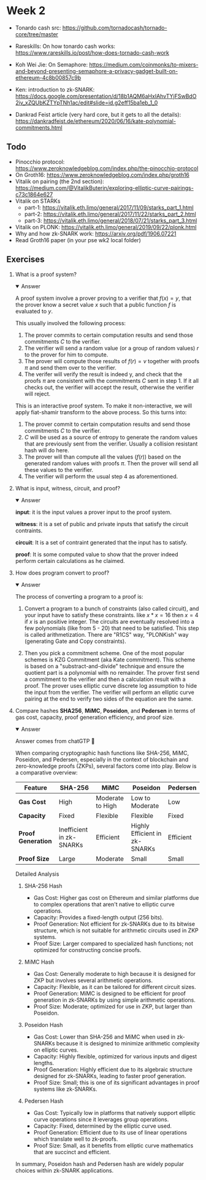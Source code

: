 # Week 2

- Tonardo cash src: https://github.com/tornadocash/tornado-core/tree/master

+ Rareskills: On how tonardo cash works: https://www.rareskills.io/post/how-does-tornado-cash-work

+ Koh Wei Jie: On Semaphore: https://medium.com/coinmonks/to-mixers-and-beyond-presenting-semaphore-a-privacy-gadget-built-on-ethereum-4c8b00857c9b

- Ken: introduction to zk-SNARK: https://docs.google.com/presentation/d/18b1AQM6aHxIAhvTYjFSwBdO2iv_xZQUbKZTYpTNh1ac/edit#slide=id.g2eff15ba1eb_1_0

- Dankrad Feist article (very hard core, but it gets to all the details): https://dankradfeist.de/ethereum/2020/06/16/kate-polynomial-commitments.html

## Todo

- Pinocchio protocol: https://www.zeroknowledgeblog.com/index.php/the-pinocchio-protocol
- On Groth16: https://www.zeroknowledgeblog.com/index.php/groth16
- Vitalik on pairing (the 2nd section): https://medium.com/@VitalikButerin/exploring-elliptic-curve-pairings-c73c1864e627
- Vitalik on STARKs
  - part-1: https://vitalik.eth.limo/general/2017/11/09/starks_part_1.html
  - part-2: https://vitalik.eth.limo/general/2017/11/22/starks_part_2.html
  - part-3: https://vitalik.eth.limo/general/2018/07/21/starks_part_3.html
- Vitalik on PLONK: https://vitalik.eth.limo/general/2019/09/22/plonk.html
- Why and how zk-SNARK work: https://arxiv.org/pdf/1906.07221
- Read Groth16 paper (in your pse wk2 local folder)

## Exercises

1. What is a proof system?

   <details open>
     <summary><bold>Answer</bold></summary>

     A proof system involve a prover proving to a verifier that $f(x) = y$, that the prover know a secret value $x$ such that a public function $f$ is evaluated to $y$.

     This usually involved the following process:

     1. The prover commits to certain computation results and send those commitments $C$ to the verifier.
     2. The verifier will send a random value (or a group of random values) $r$ to the prover for him to compute.
     3. The prover will compute those results of $f(r) = v$ together with proofs $\pi$ and send them over to the verifier.
     4. The verifer will verify the result is indeed y, and check that the proofs $\pi$ are consistent with the commitments $C$ sent in step 1. If it all checks out, the verifier will accept the result, otherwise the verifier will reject.

     This is an interactive proof system. To make it non-interactive, we will apply fiat-shamir transform to the above process. So this turns into:

     1. The prover commit to certain computation results and send those commitments $C$ to the verifier.
     2. $C$ will be used as a source of entropy to generate the random values that are previously sent from the verifier. Usually a collision resistant hash will do here.
     3. The prover will than compute all the values ($f(r)$) based on the generated random values with proofs $\pi$. Then the prover will send all these values to the verifier.
     4. The verifier will perform the usual step 4 as aforementioned.

   </details>

2. What is input, witness, circuit, and proof?

   <details open>
     <summary><bold>Answer</bold></summary>

     **input**: it is the input values a prover input to the proof system.

     **witness**: it is a set of public and private inputs that satisfy the circuit contraints.

     **circuit**: It is a set of contraint generated that the input has to satisfy.

     **proof**: It is some computed value to show that the prover indeed perform certain calculations as he claimed.

   </details>

3. How does program convert to proof?

   <details open>
     <summary><bold>Answer</bold></summary>

     The process of converting a program to a proof is:

     1. Convert a program to a bunch of constraints (also called circuit), and your input have to satisfy these constraints. like $x * x = 16$ then $x = 4$ if $x$ is an positive integer. The circuits are eventually resolved into a few polynomials (like from 5 - 20) that need to be satisfied. This step is called arithmetization. There are "R1CS" way, "PLONKish" way (generating Gate and Copy constraints).

     2. Then you pick a commitment scheme. One of the most popular schemes is KZG Commitment (aka Kate commitment). This scheme is based on a "substract-and-divide" technique and ensure the quotient part is a polynomial with no remainder. The prover first send a commitment to the verifier and then a calculation result with a proof. The prover uses elliptic curve discrete log assumption to hide the input from the verifier. The verifier will perform an elliptic curve pairing at the end to verify two sides of the equation are the same.

   </details>

4. Compare hashes **SHA256**, **MiMC**, **Poseidon**, and **Pedersen** in terms of gas cost, capacity, proof generation efficiency, and proof size.

   <details open>
     <summary><bold>Answer</bold></summary>

     Answer comes from chatGTP 🙂

     When comparing cryptographic hash functions like SHA-256, MiMC, Poseidon, and Pedersen, especially in the context of blockchain and zero-knowledge proofs (ZKPs), several factors come into play. Below is a comparative overview:

     | **Feature** | **SHA-256** | **MiMC**  | **Poseidon** | **Pedersen** |
     |-------------|-------------|-----------|--------------|--------------|
     | **Gas Cost**| High   | Moderate to High | Low to Moderate  | Low    |
     | **Capacity**| Fixed  | Flexible       | Flexible     | Fixed        |
     | **Proof Generation** | Inefficient in zk-SNARKs | Efficient  | Highly Efficient in zk-SNARKs | Efficient |
     | **Proof Size** | Large | Moderate     | Small        | Small        |

     Detailed Analysis

     1. SHA-256 Hash
        - Gas Cost: Higher gas cost on Ethereum and similar platforms due to complex operations that aren't native to elliptic curve operations.
        - Capacity: Provides a fixed-length output (256 bits).
        - Proof Generation: Not efficient for zk-SNARKs due to its bitwise structure, which is not suitable for arithmetic circuits used in ZKP systems.
        - Proof Size: Larger compared to specialized hash functions; not optimized for constructing concise proofs.

      2. MiMC Hash
         - Gas Cost: Generally moderate to high because it is designed for ZKP but involves several arithmetic operations.
         - Capacity: Flexible, as it can be tailored for different circuit sizes.
         - Proof Generation: MiMC is designed to be efficient for proof generation in zk-SNARKs by using simple arithmetic operations.
         - Proof Size: Moderate; optimized for use in ZKP, but larger than Poseidon.

      3. Poseidon Hash
         - Gas Cost: Lower than SHA-256 and MiMC when used in zk-SNARKs because it is designed to minimize arithmetic complexity on elliptic curves.
         - Capacity: Highly flexible, optimized for various inputs and digest lengths.
         - Proof Generation: Highly efficient due to its algebraic structure designed for zk-SNARKs, leading to faster proof generation.
         - Proof Size: Small; this is one of its significant advantages in proof systems like zk-SNARKs.

      4. Pedersen Hash
         - Gas Cost: Typically low in platforms that natively support elliptic curve operations since it leverages group operations.
         - Capacity: Fixed, determined by the elliptic curve used.
         - Proof Generation: Efficient due to its use of linear operations which translate well to zk-proofs.
         - Proof Size: Small, as it benefits from elliptic curve mathematics that are succinct and efficient.

      In summary, Poseidon hash and Pedersen hash are widely popular choices within zk-SNARK applications.

   </details>
